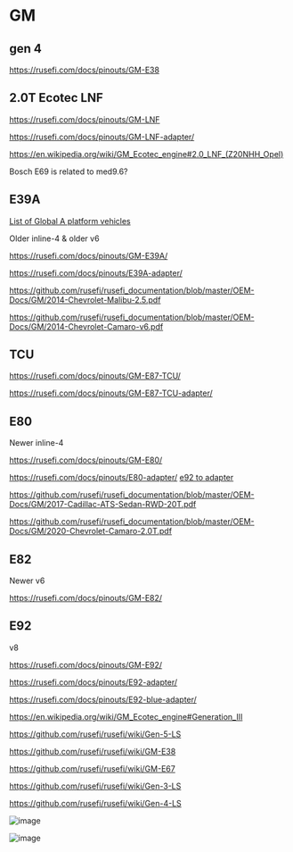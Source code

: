 # GM

## gen 4

https://rusefi.com/docs/pinouts/GM-E38

## 2.0T Ecotec LNF

https://rusefi.com/docs/pinouts/GM-LNF

https://rusefi.com/docs/pinouts/GM-LNF-adapter/

https://en.wikipedia.org/wiki/GM_Ecotec_engine#2.0_LNF_(Z20NHH_Opel)

Bosch E69 is related to med9.6?

## E39A

[List of Global A platform vehicles](https://static.nhtsa.gov/odi/tsbs/2022/MC-10210348-9999.pdf)

Older inline-4 & older v6

https://rusefi.com/docs/pinouts/GM-E39A/

https://rusefi.com/docs/pinouts/E39A-adapter/

https://github.com/rusefi/rusefi_documentation/blob/master/OEM-Docs/GM/2014-Chevrolet-Malibu-2.5.pdf

https://github.com/rusefi/rusefi_documentation/blob/master/OEM-Docs/GM/2014-Chevrolet-Camaro-v6.pdf

## TCU

https://rusefi.com/docs/pinouts/GM-E87-TCU/

https://rusefi.com/docs/pinouts/GM-E87-TCU-adapter/

## E80

Newer inline-4

https://rusefi.com/docs/pinouts/GM-E80/

https://rusefi.com/docs/pinouts/E80-adapter/ [e92 to adapter](https://docs.google.com/spreadsheets/d/1_wUjXXJFAyX8e0OT-bTLkIpIPQHrQ8_PcXhwK9kR0n0)

https://github.com/rusefi/rusefi_documentation/blob/master/OEM-Docs/GM/2017-Cadillac-ATS-Sedan-RWD-20T.pdf

https://github.com/rusefi/rusefi_documentation/blob/master/OEM-Docs/GM/2020-Chevrolet-Camaro-2.0T.pdf

## E82

Newer v6

https://rusefi.com/docs/pinouts/GM-E82/

## E92

v8

https://rusefi.com/docs/pinouts/GM-E92/

https://rusefi.com/docs/pinouts/E92-adapter/

https://rusefi.com/docs/pinouts/E92-blue-adapter/

https://en.wikipedia.org/wiki/GM_Ecotec_engine#Generation_III

https://github.com/rusefi/rusefi/wiki/Gen-5-LS

https://github.com/rusefi/rusefi/wiki/GM-E38

https://github.com/rusefi/rusefi/wiki/GM-E67

https://github.com/rusefi/rusefi/wiki/Gen-3-LS

https://github.com/rusefi/rusefi/wiki/Gen-4-LS

![image](https://github.com/user-attachments/assets/ee53759f-6f63-473f-8b5a-b23460d5d303)

![image](https://github.com/user-attachments/assets/2d7c77a6-12fb-48eb-a796-11b0ba923fc3)
